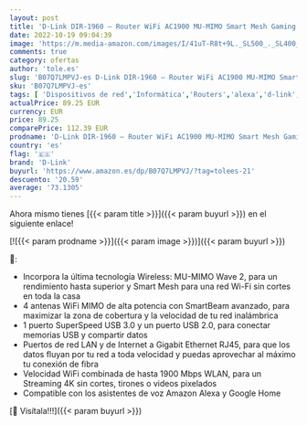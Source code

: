 ```yaml
---
layout: post
title: 'D-Link DIR-1960 – Router WiFi AC1900 MU-MIMO Smart Mesh Gaming  compatible Alexa  Dual-Band  1900 Mbps  5 puertos RJ45 Gigabit 10/100/1000 Mbps  Wave 2  USB 3.0   4 antenas  negro'
date: 2022-10-19 09:04:39
image: 'https://m.media-amazon.com/images/I/41uT-R8t+9L._SL500_._SL400_.jpg'
comments: true
category: ofertas
author: 'tole.es'
slug: 'B07Q7LMPVJ-es D-Link DIR-1960 – Router WiFi AC1900 MU-MIMO Smart Mesh...'
sku: 'B07Q7LMPVJ-es'
tags: [ 'Dispositivos de red','Informática','Routers','alexa','d-link','🇪🇸', ]
actualPrice: 89.25 EUR
currency: EUR
price: 89.25
comparePrice: 112.39 EUR
prodname: 'D-Link DIR-1960 – Router WiFi AC1900 MU-MIMO Smart Mesh Gaming  compatible Alexa  Dual-Band  1900 Mbps  5 puertos RJ45 Gigabit 10/100/1000 Mbps  Wave 2  USB 3.0   4 antenas  negro'
country: 'es'
flag: '🇪🇸'
brand: 'D-Link'
buyurl: 'https://www.amazon.es/dp/B07Q7LMPVJ/?tag=tolees-21'
descuento: '20.59'
average: '73.1305'
---
```


Ahora mismo tienes [{{< param title >}}]({{< param buyurl >}}) en el siguiente enlace!

[![{{< param prodname >}}]({{< param image >}})]({{< param buyurl >}})

🔎:

- Incorpora la última tecnología Wireless: MU-MIMO Wave 2, para un rendimiento hasta superior y Smart Mesh para una red Wi-Fi sin cortes en toda la casa
- 4 antenas WiFi MIMO de alta potencia con SmartBeam avanzado, para maximizar la zona de cobertura y la velocidad de tu red inalámbrica
- 1 puerto SuperSpeed USB 3.0 y un puerto USB 2.0, para conectar memorias USB y compartir datos
- Puertos de red LAN y de Internet a Gigabit Ethernet RJ45, para que los datos fluyan por tu red a toda velocidad y puedas aprovechar al máximo tu conexión de fibra
- Velocidad WiFi combinada de hasta 1900 Mbps WLAN, para un Streaming 4K sin cortes, tirones o videos pixelados
- Compatible con los asistentes de voz Amazon Alexa y Google Home

[🛒 Visítala!!!]({{< param buyurl >}})
